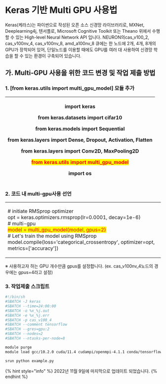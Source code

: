# Keras 기반 Multi GPU 사용법

Keras(케라스)는 파이썬으로 작성된 오픈 소스 신경망 라이브러리로, MXNet, Deeplearning4j, 텐서플로, Microsoft Cognitive Toolkit 또는 Theano 위에서 수행할 수 있는 High-level Neural Network API 입니다. NEURON의cas\_v100\_2, cas\_v100nv\_4, cas\_v100nv\_8, amd\_a100nv\_8 큐에는 한 노드에 2개, 4개, 8개의 GPU가 장착되어 있어, 단일노드를 이용할 때에도 GPU를 여러 대 사용하여 신경망 학습을 할 수 있는 환경이 구축되어 있습니다.



## 가. Multi-GPU 사용을 위한 코드 변경 및 작업 제출 방법

### 1. \[from keras.utils import multi\_gpu\_model] 모듈 추가

| <p>import keras</p><p>from keras.datasets import cifar10</p><p>from keras.models import Sequential</p><p>from keras.layers import Dense, Dropout, Activation, Flatten</p><p>from keras.layers import Conv2D, MaxPooling2D</p><p><mark style="color:red;">from keras.utils import multi_gpu_model</mark></p><p>import os</p> |
| --------------------------------------------------------------------------------------------------------------------------------------------------------------------------------------------------------------------------------------------------------------------------------------------------------------------------- |

### 2. 코드 내 multi-gpu사용 선언

|                                                                                                                                                                                                                                                                                                                       |
| --------------------------------------------------------------------------------------------------------------------------------------------------------------------------------------------------------------------------------------------------------------------------------------------------------------------- |
| <p># initiate RMSprop optimizer<br>opt = keras.optimizers.rmsprop(lr=0.0001, decay=1e-6)<br># multi-gpu<br><mark style="color:red;">model = multi_gpu_model(model, gpus=2)</mark><br># Let's train the model using RMSprop<br>model.compile(loss='categorical_crossentropy', optimizer=opt, metrics=['accuracy'])</p> |

※ 사용하고자 하는 GPU 개수만큼 gpus를 설정합니다. (ex. cas\_v100nv\_4노드의 경우에는 gpus=4라고 설정)

### 3. 작업제출 스크립트

```bash
#!/bin/sh
#SBATCH -J keras
#SBATCH --time=24:00:00
#SBATCH -o %x_%j.out
#SBATCH -e %x_%j.err
#SBATCH -p cas_v100_4
#SBATCH --comment tensorflow
#SBATCH --gres=gpu:2
#SBATCH --nodes=2
#SBATCH --ntasks-per-node=8

module purge
module load gcc/10.2.0 cuda/11.4 cudampi/openmpi-4.1.1 conda/tensorflow_2.4.1

srun python example.py
```

{% hint style="info" %}
2022년 11월 9일에 마지막으로 업데이트 되었습니다.
{% endhint %}
